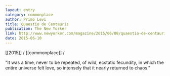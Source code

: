 ```yaml
---
layout: entry
category: commonplace
author: Primo Levi
title: Quaestio de Centauris
publication: The New Yorker
link: http://www.newyorker.com/magazine/2015/06/08/quaestio-de-centauris
date: 2015-06-10
---
```


[[2015]] / [[commonplace]] / 

"It was a time, never to be repeated, of wild, ecstatic fecundity, in which the entire universe felt love, so intensely that it nearly returned to chaos."
 
